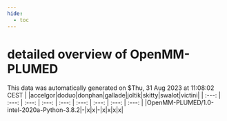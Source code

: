 ```yaml
---
hide:
  - toc
---
```


detailed overview of OpenMM-PLUMED
==================================


This data was automatically generated on $Thu, 31 Aug 2023 at 11:08:02 CEST
| |accelgor|doduo|donphan|gallade|joltik|skitty|swalot|victini|
| :---: | :---: | :---: | :---: | :---: | :---: | :---: | :---: | :---: |
|OpenMM-PLUMED/1.0-intel-2020a-Python-3.8.2|-|x|x|-|x|x|x|x|
